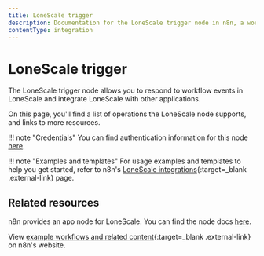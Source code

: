```yaml
---
title: LoneScale trigger
description: Documentation for the LoneScale trigger node in n8n, a workflow automation platform. Includes details of operations and configuration, and links to examples and credentials information.
contentType: integration
---
```


# LoneScale trigger

The LoneScale trigger node allows you to respond to workflow events in LoneScale and integrate LoneScale with other applications.

On this page, you'll find a list of operations the LoneScale node supports, and links to more resources.

!!! note "Credentials"
    You can find authentication information for this node [here](/integrations/builtin/credentials/lonescale/).

!!! note "Examples and templates"
	For usage examples and templates to help you get started, refer to n8n's [LoneScale integrations](https://n8n.io/integrations/lonescale-trigger/){:target=_blank .external-link} page.


## Related resources

n8n provides an app node for LoneScale. You can find the node docs [here](/integrations/builtin/app-nodes/n8n-nodes-base.lonescale/).

View [example workflows and related content](https://n8n.io/integrations/lonescale-trigger/){:target=_blank .external-link} on n8n's website.

